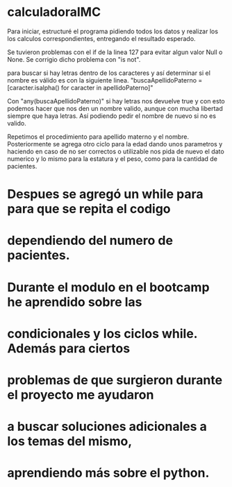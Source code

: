 # calculadoraIMC

 Para iniciar, estructuré el programa pidiendo todos los datos
 y realizar los los calculos correspondientes, entregando el
 resultado esperado.

 Se tuvieron problemas con el if de la linea 127 para evitar
 algun valor Null o None. Se corrigio dicho problema con
 "is not".

 para buscar si hay letras dentro de los caracteres y así 
 determinar si el nombre es válido es con la siguiente linea.
 "buscaApellidoPaterno = [caracter.isalpha() for caracter in
 apellidoPaterno]"

 Con "any(buscaApellidoPaterno)" si hay letras nos devuelve
 true y con esto podemos hacer que nos den un nombre valido,
 aunque con mucha libertad siempre que haya letras. Así
 podiendo pedir el nombre de nuevo si no es valido.

 Repetimos el procedimiento para apellido materno y el nombre.
 Posteriormente se agrega otro ciclo para la edad dando unos
 parametros y haciendo en caso de no ser correctos o utilizable
 nos pida de nuevo el dato numerico y lo mismo para la estatura
 y el peso, como para la cantidad de pacientes.

# Despues se agregó un while para para que se repita el codigo
# dependiendo del numero de pacientes.

# Durante el modulo en el bootcamp he aprendido sobre las 
# condicionales y los ciclos while. Además para ciertos 
# problemas de que surgieron durante el proyecto me ayudaron
# a buscar soluciones adicionales a los temas del mismo, 
# aprendiendo más sobre el python.